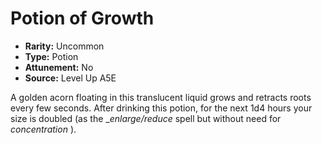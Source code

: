 
# Potion of Growth

* **Rarity:** Uncommon
* **Type:** Potion
* **Attunement:** No
* **Source:** Level Up A5E


A golden acorn floating in this translucent liquid grows and retracts roots every few seconds. After drinking this potion, for the next 1d4 hours your size is doubled (as the __enlarge/reduce_  spell but without need for _concentration_ ).
